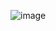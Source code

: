 ![image](https://user-images.githubusercontent.com/29064137/122920768-f2104700-d38b-11eb-953f-32c6c547b6e9.png)
